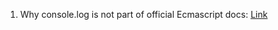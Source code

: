 1. Why console.log is not part of official Ecmascript docs: [Link](https://262.ecma-international.org/10.0/#sec-intro)